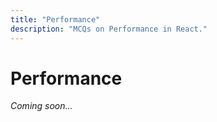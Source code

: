 ```yaml
---
title: "Performance"
description: "MCQs on Performance in React."
---
```


# Performance

_Coming soon..._
